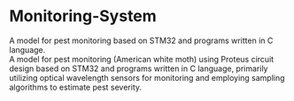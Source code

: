 # Monitoring-System
A model for pest monitoring based on STM32 and programs written in C language.          
A model for pest monitoring (American white moth) using Proteus circuit design based on STM32 and programs written in C language, primarily utilizing optical wavelength sensors for monitoring and employing sampling algorithms to estimate pest severity.             

